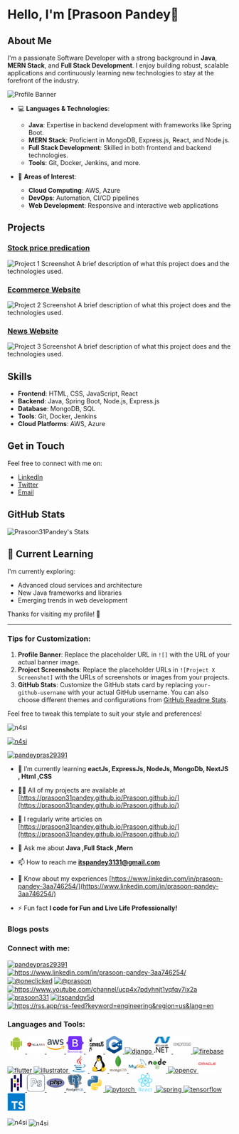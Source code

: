 # Hello, I'm [Prasoon Pandey👋

## About Me

I'm a passionate Software Developer with a strong background in **Java**, **MERN Stack**, and **Full Stack Development**. I enjoy building robust, scalable applications and continuously learning new technologies to stay at the forefront of the industry.

![Profile Banner](https://prasoon31pandey.github.io/Prasoon.github.io/) <!-- Replace with your actual banner image -->

- 💻 **Languages & Technologies**:
  - **Java**: Expertise in backend development with frameworks like Spring Boot.
  - **MERN Stack**: Proficient in MongoDB, Express.js, React, and Node.js.
  - **Full Stack Development**: Skilled in both frontend and backend technologies.
  - **Tools**: Git, Docker, Jenkins, and more.

- 🌟 **Areas of Interest**:
  - **Cloud Computing**: AWS, Azure
  - **DevOps**: Automation, CI/CD pipelines
  - **Web Development**: Responsive and interactive web applications

## Projects

### [Stock price predication ](https://github.com/Prasoon31Pandey/stock.github.io)
![Project 1 Screenshot](https://www.google.com/imgres?q=stock%20price%20prediction&imgurl=https%3A%2F%2Fmiro.medium.com%2Fv2%2Fresize%3Afit%3A1240%2F1*lT08eHnMJZWi61_rb4WA9w.gif&imgrefurl=https%3A%2F%2Fmedium.com%2F%40Nikhilkohli1%2Fextracting-features-for-stock-prediction-streamlit-based-application-a97afc55d926&docid=ju_lznc8jIyRkM&tbnid=B8MKzNQDAmTaaM&vet=12ahUKEwjDzOTPrdSHAxX_iFYBHQn9Af0QM3oECGYQAA..i&w=620&h=349&hcb=2&ved=2ahUKEwjDzOTPrdSHAxX_iFYBHQn9Af0QM3oECGYQAA) <!-- Replace with actual project image -->
A brief description of what this project does and the technologies used.

### [Ecommerce Website ](https://github.com/Prasoon31Pandey/stock.github.io)
![Project 2 Screenshot](https://www.google.com/imgres?q=ecommerce%20website&imgurl=https%3A%2F%2Fwww.oakyweb.com%2Fimages%2Fdc6df7e28e51cb7dcec3bdda8b502f7e.gif&imgrefurl=https%3A%2F%2Fwww.oakyweb.com%2Fe-commerce-solution.html&docid=2eAR5R0GItf21M&tbnid=OxRE-aObemSnEM&vet=12ahUKEwj14qycrdSHAxU2rlYBHd0mAl8QM3oECFIQAA..i&w=800&h=600&hcb=2&ved=2ahUKEwj14qycrdSHAxU2rlYBHd0mAl8QM3oECFIQAA) <!-- Replace with actual project image -->
A brief description of what this project does and the technologies used.

### [News Website ](https://github.com/Prasoon31Pandey/new.github.io)
![Project 3 Screenshot](https://www.google.com/imgres?q=news%20website&imgurl=https%3A%2F%2Fresources.finalsite.net%2Fimages%2Ff_auto%2Cq_auto%2Ct_image_size_2%2Fv1589379674%2Ffinalsite%2Fzffctipriysftkgtfoma%2Fwhitgift-newspage.gif&imgrefurl=https%3A%2F%2Fwww.finalsite.com%2Fblog%2Fp%2F~board%2Fb%2Fpost%2Fenhance-school-websites-news&docid=ioHuhlKsxLrzEM&tbnid=97ad4jwnqIj_-M&vet=12ahUKEwjt5MfdrNSHAxV_R2wGHTWbAQIQM3oECB0QAA..i&w=512&h=274&hcb=2&ved=2ahUKEwjt5MfdrNSHAxV_R2wGHTWbAQIQM3oECB0QAA) <!-- Replace with actual project image -->
A brief description of what this project does and the technologies used.

## Skills

- **Frontend**: HTML, CSS, JavaScript, React
- **Backend**: Java, Spring Boot, Node.js, Express.js
- **Database**: MongoDB, SQL
- **Tools**: Git, Docker, Jenkins
- **Cloud Platforms**: AWS, Azure

## Get in Touch

Feel free to connect with me on:

- [LinkedIn](https://www.linkedin.com/in/prasoon-pandey-3aa746254/)
- [Twitter](your-twitter-handle)
- [Email](mailto:your-email@itspandey3131@gmail.com)

## GitHub Stats

![Prasoon31Pandey's Stats](https://github-readme-stats.vercel.app/api?username=Prasoon31Pandey&theme=vue-dark&show_icons=true&hide_border=true&count_private=true)

## 🌱 Current Learning

I'm currently exploring:

- Advanced cloud services and architecture
- New Java frameworks and libraries
- Emerging trends in web development

Thanks for visiting my profile! 🎉

---

### Tips for Customization:

1. **Profile Banner**: Replace the placeholder URL in `![]` with the URL of your actual banner image.
2. **Project Screenshots**: Replace the placeholder URLs in `![Project X Screenshot]` with the URLs of screenshots or images from your projects.
3. **GitHub Stats**: Customize the GitHub stats card by replacing `your-github-username` with your actual GitHub username. You can also choose different themes and configurations from [GitHub Readme Stats](https://github.com/anuraghazra/github-readme-stats).

Feel free to tweak this template to suit your style and preferences!

<p align="left"> <img src="https://komarev.com/ghpvc/?username=n4si&label=Profile%20views&color=0e75b6&style=flat" alt="n4si" /> </p>

<p align="left"> <a href="https://github.com/ryo-ma/github-profile-trophy"><img src="https://github-profile-trophy.vercel.app/?username=n4si" alt="n4si" /></a> </p>

<p align="left"> <a href="https://twitter.com/pandeypras29391" target="blank"><img src="https://img.shields.io/twitter/follow/pandeypras29391?logo=twitter&style=for-the-badge" alt="pandeypras29391" /></a> </p>

- 🌱 I’m currently learning **eactJs, ExpressJs, NodeJs, MongoDb, NextJS , Html ,CSS**

- 👨‍💻 All of my projects are available at [https://prasoon31pandey.github.io/Prasoon.github.io/](https://prasoon31pandey.github.io/Prasoon.github.io/)

- 📝 I regularly write articles on [https://prasoon31pandey.github.io/Prasoon.github.io/](https://prasoon31pandey.github.io/Prasoon.github.io/)

- 💬 Ask me about **Java ,Full Stack ,Mern**

- 📫 How to reach me **itspandey3131@gmail.com**

- 📄 Know about my experiences [https://www.linkedin.com/in/prasoon-pandey-3aa746254/](https://www.linkedin.com/in/prasoon-pandey-3aa746254/)

- ⚡ Fun fact **I code for Fun and Live Life Professionally!**

### Blogs posts
<!-- BLOG-POST-LIST:START -->
<!-- BLOG-POST-LIST:END -->

<h3 align="left">Connect with me:</h3>
<p align="left">
<a href="https://twitter.com/pandeypras29391" target="blank"><img align="center" src="https://raw.githubusercontent.com/rahuldkjain/github-profile-readme-generator/master/src/images/icons/Social/twitter.svg" alt="pandeypras29391" height="30" width="40" /></a>
<a href="https://linkedin.com/in/https://www.linkedin.com/in/prasoon-pandey-3aa746254/" target="blank"><img align="center" src="https://raw.githubusercontent.com/rahuldkjain/github-profile-readme-generator/master/src/images/icons/Social/linked-in-alt.svg" alt="https://www.linkedin.com/in/prasoon-pandey-3aa746254/" height="30" width="40" /></a>
<a href="https://instagram.com/@oneclicked" target="blank"><img align="center" src="https://raw.githubusercontent.com/rahuldkjain/github-profile-readme-generator/master/src/images/icons/Social/instagram.svg" alt="@oneclicked" height="30" width="40" /></a>
<a href="https://medium.com/@prasoon" target="blank"><img align="center" src="https://raw.githubusercontent.com/rahuldkjain/github-profile-readme-generator/master/src/images/icons/Social/medium.svg" alt="@prasoon" height="30" width="40" /></a>
<a href="https://www.youtube.com/c/https://www.youtube.com/channel/ucp4x7pdyhnjt1yqfqy7ix2a" target="blank"><img align="center" src="https://raw.githubusercontent.com/rahuldkjain/github-profile-readme-generator/master/src/images/icons/Social/youtube.svg" alt="https://www.youtube.com/channel/ucp4x7pdyhnjt1yqfqy7ix2a" height="30" width="40" /></a>
<a href="https://www.leetcode.com/prasoon331" target="blank"><img align="center" src="https://raw.githubusercontent.com/rahuldkjain/github-profile-readme-generator/master/src/images/icons/Social/leet-code.svg" alt="prasoon331" height="30" width="40" /></a>
<a href="https://auth.geeksforgeeks.org/user/itspandgv5d" target="blank"><img align="center" src="https://raw.githubusercontent.com/rahuldkjain/github-profile-readme-generator/master/src/images/icons/Social/geeks-for-geeks.svg" alt="itspandgv5d" height="30" width="40" /></a>
<a href="/https://rss.app/rss-feed?keyword=engineering&region=us&lang=en" target="blank"><img align="center" src="https://raw.githubusercontent.com/rahuldkjain/github-profile-readme-generator/master/src/images/icons/Social/rss.svg" alt="https://rss.app/rss-feed?keyword=engineering&region=us&lang=en" height="30" width="40" /></a>
</p>

<h3 align="left">Languages and Tools:</h3>
<p align="left"> <a href="https://developer.android.com" target="_blank" rel="noreferrer"> <img src="https://raw.githubusercontent.com/devicons/devicon/master/icons/android/android-original-wordmark.svg" alt="android" width="40" height="40"/> </a> <a href="https://angular.io" target="_blank" rel="noreferrer"> <img src="https://raw.githubusercontent.com/devicons/devicon/master/icons/angularjs/angularjs-original-wordmark.svg" alt="angularjs" width="40" height="40"/> </a> <a href="https://aws.amazon.com" target="_blank" rel="noreferrer"> <img src="https://raw.githubusercontent.com/devicons/devicon/master/icons/amazonwebservices/amazonwebservices-original-wordmark.svg" alt="aws" width="40" height="40"/> </a> <a href="https://getbootstrap.com" target="_blank" rel="noreferrer"> <img src="https://raw.githubusercontent.com/devicons/devicon/master/icons/bootstrap/bootstrap-plain-wordmark.svg" alt="bootstrap" width="40" height="40"/> </a> <a href="https://canvasjs.com" target="_blank" rel="noreferrer"> <img src="https://raw.githubusercontent.com/Hardik0307/Hardik0307/master/assets/canvasjs-charts.svg" alt="canvasjs" width="40" height="40"/> </a> <a href="https://www.w3schools.com/cpp/" target="_blank" rel="noreferrer"> <img src="https://raw.githubusercontent.com/devicons/devicon/master/icons/cplusplus/cplusplus-original.svg" alt="cplusplus" width="40" height="40"/> </a> <a href="https://www.djangoproject.com/" target="_blank" rel="noreferrer"> <img src="https://cdn.worldvectorlogo.com/logos/django.svg" alt="django" width="40" height="40"/> </a> <a href="https://dotnet.microsoft.com/" target="_blank" rel="noreferrer"> <img src="https://raw.githubusercontent.com/devicons/devicon/master/icons/dot-net/dot-net-original-wordmark.svg" alt="dotnet" width="40" height="40"/> </a> <a href="https://expressjs.com" target="_blank" rel="noreferrer"> <img src="https://raw.githubusercontent.com/devicons/devicon/master/icons/express/express-original-wordmark.svg" alt="express" width="40" height="40"/> </a> <a href="https://firebase.google.com/" target="_blank" rel="noreferrer"> <img src="https://www.vectorlogo.zone/logos/firebase/firebase-icon.svg" alt="firebase" width="40" height="40"/> </a> <a href="https://flutter.dev" target="_blank" rel="noreferrer"> <img src="https://www.vectorlogo.zone/logos/flutterio/flutterio-icon.svg" alt="flutter" width="40" height="40"/> </a> <a href="https://www.adobe.com/in/products/illustrator.html" target="_blank" rel="noreferrer"> <img src="https://www.vectorlogo.zone/logos/adobe_illustrator/adobe_illustrator-icon.svg" alt="illustrator" width="40" height="40"/> </a> <a href="https://www.java.com" target="_blank" rel="noreferrer"> <img src="https://raw.githubusercontent.com/devicons/devicon/master/icons/java/java-original.svg" alt="java" width="40" height="40"/> </a> <a href="https://www.linux.org/" target="_blank" rel="noreferrer"> <img src="https://raw.githubusercontent.com/devicons/devicon/master/icons/linux/linux-original.svg" alt="linux" width="40" height="40"/> </a> <a href="https://www.mongodb.com/" target="_blank" rel="noreferrer"> <img src="https://raw.githubusercontent.com/devicons/devicon/master/icons/mongodb/mongodb-original-wordmark.svg" alt="mongodb" width="40" height="40"/> </a> <a href="https://www.mysql.com/" target="_blank" rel="noreferrer"> <img src="https://raw.githubusercontent.com/devicons/devicon/master/icons/mysql/mysql-original-wordmark.svg" alt="mysql" width="40" height="40"/> </a> <a href="https://nodejs.org" target="_blank" rel="noreferrer"> <img src="https://raw.githubusercontent.com/devicons/devicon/master/icons/nodejs/nodejs-original-wordmark.svg" alt="nodejs" width="40" height="40"/> </a> <a href="https://opencv.org/" target="_blank" rel="noreferrer"> <img src="https://www.vectorlogo.zone/logos/opencv/opencv-icon.svg" alt="opencv" width="40" height="40"/> </a> <a href="https://www.oracle.com/" target="_blank" rel="noreferrer"> <img src="https://raw.githubusercontent.com/devicons/devicon/master/icons/oracle/oracle-original.svg" alt="oracle" width="40" height="40"/> </a> <a href="https://pandas.pydata.org/" target="_blank" rel="noreferrer"> <img src="https://raw.githubusercontent.com/devicons/devicon/2ae2a900d2f041da66e950e4d48052658d850630/icons/pandas/pandas-original.svg" alt="pandas" width="40" height="40"/> </a> <a href="https://www.photoshop.com/en" target="_blank" rel="noreferrer"> <img src="https://raw.githubusercontent.com/devicons/devicon/master/icons/photoshop/photoshop-line.svg" alt="photoshop" width="40" height="40"/> </a> <a href="https://www.php.net" target="_blank" rel="noreferrer"> <img src="https://raw.githubusercontent.com/devicons/devicon/master/icons/php/php-original.svg" alt="php" width="40" height="40"/> </a> <a href="https://www.postgresql.org" target="_blank" rel="noreferrer"> <img src="https://raw.githubusercontent.com/devicons/devicon/master/icons/postgresql/postgresql-original-wordmark.svg" alt="postgresql" width="40" height="40"/> </a> <a href="https://www.python.org" target="_blank" rel="noreferrer"> <img src="https://raw.githubusercontent.com/devicons/devicon/master/icons/python/python-original.svg" alt="python" width="40" height="40"/> </a> <a href="https://pytorch.org/" target="_blank" rel="noreferrer"> <img src="https://www.vectorlogo.zone/logos/pytorch/pytorch-icon.svg" alt="pytorch" width="40" height="40"/> </a> <a href="https://reactjs.org/" target="_blank" rel="noreferrer"> <img src="https://raw.githubusercontent.com/devicons/devicon/master/icons/react/react-original-wordmark.svg" alt="react" width="40" height="40"/> </a> <a href="https://spring.io/" target="_blank" rel="noreferrer"> <img src="https://www.vectorlogo.zone/logos/springio/springio-icon.svg" alt="spring" width="40" height="40"/> </a> <a href="https://www.tensorflow.org" target="_blank" rel="noreferrer"> <img src="https://www.vectorlogo.zone/logos/tensorflow/tensorflow-icon.svg" alt="tensorflow" width="40" height="40"/> </a> <a href="https://www.typescriptlang.org/" target="_blank" rel="noreferrer"> <img src="https://raw.githubusercontent.com/devicons/devicon/master/icons/typescript/typescript-original.svg" alt="typescript" width="40" height="40"/> </a> </p>

<p><img align="left" src="https://github-readme-stats.vercel.app/api/top-langs?username=n4si&show_icons=true&locale=en&layout=compact" alt="n4si" /></p>

<p>&nbsp;<img align="center" src="https://github-readme-stats.vercel.app/api?username=n4si&show_icons=true&locale=en" alt="n4si" /></p>
